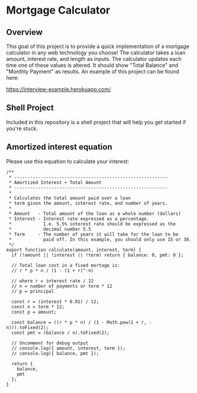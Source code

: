 # Mortgage Calculator

## Overview

This goal of this project is to provide a quick implementation of a mortgage calculator in any web technology you choose! The calculator takes a loan amount, interest rate, and length as inputs. The calculator updates each time one of these values is altered. It should show "Total Balance" and "Monthly Payment" as results. An example of this project can be found here: 

https://interview-example.herokuapp.com/

## Shell Project
Included in this repository is a shell project that will help you get started if you're stuck. 

## Amortized interest equation 

Please use this equation to calculate your interest: 

```
/**
 * ----------------------------------------------------------
 * Amortized Interest + Total Amount 
 * ----------------------------------------------------------
 * 
 * Calculates the total amount paid over a loan
 * term given the amount, interest rate, and number of years.
 *
 * Amount   - Total amount of the loan as a whole number (dollars)
 * Interest - Interest rate expressed as a percentage.
 *            I.e. 5.5% interest rate should be expressed as the
 *            decimal number 5.5
 * Term     - The number of years it will take for the loan to be
 *            paid off. In this example, you should only use 15 or 30.
 */
export function calculate(amount, interest, term) {
  if (!amount || !interest || !term) return { balance: 0, pmt: 0 };

  // Total loan cost in a fixed mortage is:
  // r * p * n / (1 - (1 + r)^-n)

  // where r = interest rate / 12
  // n = number of payments or term * 12
  // p = principal

  const r = (interest * 0.01) / 12;
  const n = term * 12;
  const p = amount;

  const balance = ((r * p * n) / (1 - Math.pow(1 + r, -n))).toFixed(2);
  const pmt = (balance / n).toFixed(2);

  // Uncomment for debug output
  // console.log({ amount, interest, term });
  // console.log({ balance, pmt });

  return {
    balance,
    pmt
  };
}
```